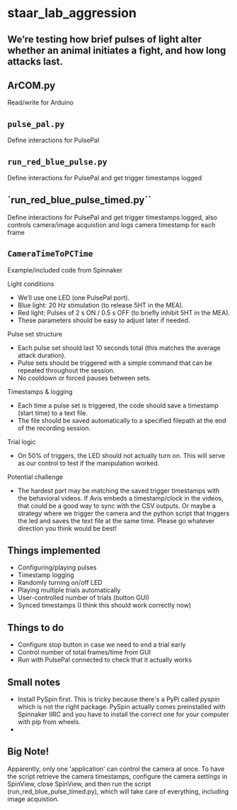 
# staar_lab_aggression

## We’re testing how brief pulses of light alter whether an animal initiates a fight, and how long attacks last.

## ArCOM.py

Read/write for Arduino

## `pulse_pal.py`

Define interactions for PulsePal

## `run_red_blue_pulse.py`

Define interactions for PulsePal and get trigger timestamps logged

## `run_red_blue_pulse_timed.py``

Define interactions for PulsePal and get trigger timestamps logged, also controls camera/image acquistion
and logs camera timestamp for each frame

## `CameraTimeToPCTime`

Example/included code from Spinnaker


Light conditions
- We’ll use one LED (one PulsePal port).
- Blue light: 20 Hz stimulation (to release 5HT in the MEA).
- Red light: Pulses of 2 s ON / 0.5 s OFF (to briefly inhibit 5HT in the MEA).
- These parameters should be easy to adjust later if needed.

Pulse set structure
- Each pulse set should last 10 seconds total (this matches the average attack duration).
- Pulse sets should be triggered with a simple command that can be repeated throughout the session.
- No cooldown or forced pauses between sets.

Timestamps & logging
- Each time a pulse set is triggered, the code should save a timestamp (start time) to a text file.
- The file should be saved automatically to a specified filepath at the end of the recording session.

Trial logic
- On 50% of triggers, the LED should not actually turn on. This will serve as our control to test if the manipulation worked.

Potential challenge
- The hardest part may be matching the saved trigger timestamps with the behavioral videos. If Avis embeds a timestamp/clock in the videos, that could be a good way to sync with the CSV outputs. Or maybe a strategy where we trigger the camera and the python script that triggers the led and saves the text file at the same time. Please go whatever direction you think would be best!

## Things implemented
- Configuring/playing pulses
- Timestamp logging
- Randomly turning on/off LED
- Playing multiple trials automatically
- User-controlled number of trials (button GUI)
- Synced timestamps (I think this should work correctly now)

## Things to do
- Configure stop button in case we need to end a trial early
- Control number of total frames/time from GUI
- Run with PulsePal connected to check that it actually works

## Small notes
- Install PySpin first. This is tricky because there's a PyPi called *pyspin* which is not the right package. PySpin actually comes preinstalled with Spinnaker IIRC and you have to install the correct one for your computer with pip from wheels.
- 

## Big Note!

Apparently, only one 'application' can control the camera at once. To have the script retrieve the camera 
timestamps, configure the camera settings in SpinView, close SpinView, and then run the script (run_red_blue_pulse_timed.py), which will take care of everything, including image acquistion.


